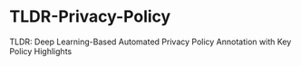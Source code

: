 # TLDR-Privacy-Policy

TLDR: Deep Learning-Based Automated Privacy Policy Annotation with Key Policy Highlights
